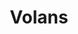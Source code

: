 ---
title: "Volans"
hashtag: volans
borders:
  - Carina
  - Chamaeleon 
  - Dorado
  - Mensa
  - Pictor
subdivision-of:
  - southern celestial hemisphere
tags:
  - Flying Fish
  - Constellation
---